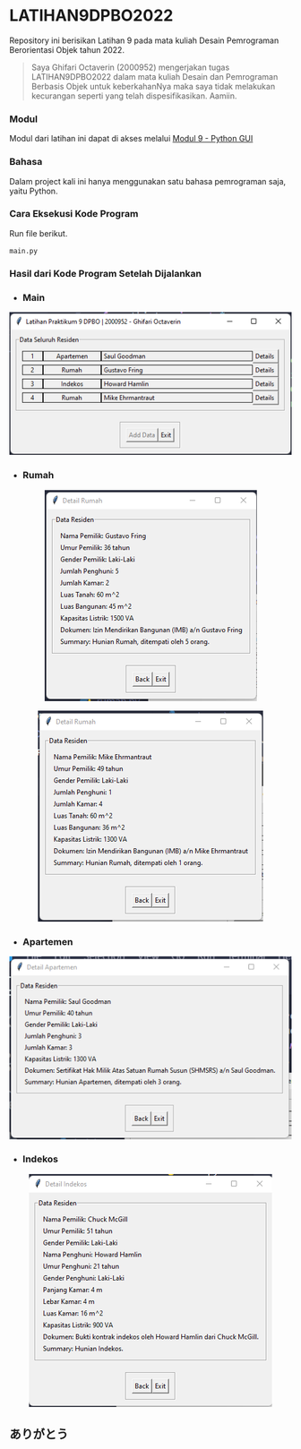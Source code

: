 # LATIHAN9DPBO2022

Repository ini berisikan Latihan 9 pada mata kuliah Desain Pemrograman Berorientasi Objek tahun 2022.

> Saya Ghifari Octaverin (2000952) mengerjakan tugas LATIHAN9DPBO2022 dalam mata kuliah Desain dan Pemrograman Berbasis Objek untuk keberkahanNya maka saya tidak melakukan kecurangan seperti yang telah dispesifikasikan. Aamiin.

### Modul

Modul dari latihan ini dapat di akses melalui [Modul 9 - Python GUI](https://docs.google.com/document/d/1acRXJ-58zPYGjdAQZ7hNK0jCAfNjrCJT/edit)

### Bahasa

Dalam project kali ini hanya menggunakan satu bahasa pemrograman saja, yaitu Python.

### Cara Eksekusi Kode Program

Run file berikut.

```
main.py
```

### Hasil dari Kode Program Setelah Dijalankan

- ### Main

<p align="center">
  <img src="https://github.com/ghifari21/LATIHAN9DPBO2022/blob/72ccfac2d96edebe83a248ee5d56b66e90bde5a0/Screenshot/main.png" alt="main"/>
</p>

- ### Rumah

<p align="center">
  <img src="https://github.com/ghifari21/LATIHAN9DPBO2022/blob/72ccfac2d96edebe83a248ee5d56b66e90bde5a0/Screenshot/rumah1.png" alt="rumah 1"/>
</p>
<p align="center">
  <img src="https://github.com/ghifari21/LATIHAN9DPBO2022/blob/72ccfac2d96edebe83a248ee5d56b66e90bde5a0/Screenshot/rumah2.png" alt="rumah 2"/>
</p>

- ### Apartemen

<p align="center">
  <img src="https://github.com/ghifari21/LATIHAN9DPBO2022/blob/72ccfac2d96edebe83a248ee5d56b66e90bde5a0/Screenshot/apartemen.png" alt="apartemen"/>
</p>

- ### Indekos
<p align="center">
  <img src="https://github.com/ghifari21/LATIHAN9DPBO2022/blob/72ccfac2d96edebe83a248ee5d56b66e90bde5a0/Screenshot/indekos.png" alt="indekos"/>
</p>

## ありがとう
